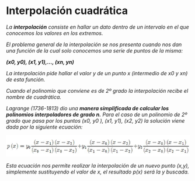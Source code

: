 # Interpolación cuadrática

_La **interpolación** consiste en hallar un dato dentro de un intervalo en el que conocemos los valores en los extremos._

_El problema general de la interpolación se nos presenta cuando nos dan una función de la cual solo conocemos una serie de puntos de la misma:_

_**(x0, y0), (x1, y1),…, (xn, yn)**_

_La interpolación pide hallar el valor y de un punto x (intermedio de x0 y xn) de esta función._

_Cuando el polinomio que conviene es de 2º grado la interpolación recibe el nombre de cuadrática._

_Lagrange (1736-1813) dio una **manera simplificada de calcular los polinomios interpoladores de grado n.** Para el caso de un polinomio de 2º grado que pasa por los puntos (x0, y0 ), (x1, y1), (x2, y2) la solución viene dada por la siguiente ecuación:_

![alt text](/00.-Sources/Images/IC.jpg)

_Esta ecuación nos permite realizar la interpolación de un nuevo punto (x,y), simplemente sustituyendo el valor de x, el resultado p(x) será la y buscada._


